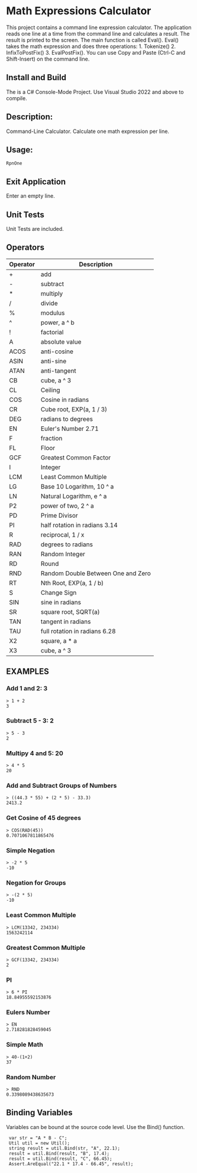 # Math Expressions Calculator

This project contains a command line expression calculator.  The application reads one line at a time from the command line and calculates a result.  The result is printed to the screen.  The main function is called Eval().  Eval() takes the math expression and does three operations:  1. Tokenize() 2. InfixToPostFix() 3. EvalPostFix().  You can use Copy and Paste (Ctrl-C and Shift-Insert) on the command line.

## Install and Build

The is a C# Console-Mode Project. Use Visual Studio 2022 and above to compile. 

## Description:

  Command-Line Calculator.  Calculate one math expression per line.

## Usage:
	RpnOne 

 
## Exit Application

  Enter an empty line.

## Unit Tests

  Unit Tests are included.

## Operators

| Operator | Description |
| --- | --- |
| + | add|
| - | subtract |
| * | multiply |
| / | divide |
| % | modulus |
| ^ | power, a ^ b |
| ! | factorial |
| A |  absolute value |
| ACOS | anti-cosine |
| ASIN | anti-sine |
| ATAN | anti-tangent |
| CB | cube, a ^ 3 |
| CL | Ceiling |
| COS | Cosine in radians |
| CR | Cube root, EXP(a, 1 / 3) |
| DEG | radians to degrees |
| EN | Euler's Number 2.71 |
| F | fraction |
| FL | Floor |
| GCF | Greatest Common Factor |
| I | Integer |
| LCM | Least Common Multiple |
| LG | Base 10 Logarithm, 10 ^ a |
| LN | Natural Logarithm, e ^ a |
| P2 | power of two, 2 ^ a |
| PD | Prime Divisor |
| PI | half rotation in radians 3.14 |
| R | reciprocal, 1 / x |
| RAD | degrees to radians |
| RAN | Random Integer |
| RD | Round |
| RND | Random Double Between One and Zero |
| RT | Nth Root, EXP(a, 1 / b) |
| S | Change Sign |
| SIN | sine in radians |
| SR | square root, SQRT(a) |
| TAN | tangent in radians |
| TAU | full rotation in radians 6.28 |
| X2 | square, a * a |
| X3 | cube, a ^ 3 |

## EXAMPLES

### Add 1 and 2:  3

```
> 1 + 2
3
```

### Subtract 5 - 3:  2

```
> 5 - 3
2
```

### Multipy 4 and 5:  20

```
> 4 * 5
20
```

### Add and Subtract Groups of Numbers

```
> ((44.3 * 55) + (2 * 5) - 33.3)
2413.2
```

### Get Cosine of 45 degrees

```
> COS(RAD(45))
0.7071067811865476
```

### Simple Negation

```
> -2 * 5
-10
```

### Negation for Groups

```
> -(2 * 5)
-10
```

### Least Common Multiple

```
> LCM(13342, 234334)
1563242114
```


### Greatest Common Multiple

```
> GCF(13342, 234334)
2
```

### PI

```
> 6 * PI
18.84955592153876
```

### Eulers Number

```
> EN
2.718281828459045
```

### Simple Math

```
> 40-(1+2)
37
```

### Random Number

```
> RND
0.3398089438635673
```

## Binding Variables

  Variables can be bound at the source code level.  Use the Bind() function.

```
 var str = "A * B - C";
 Util util = new Util();
 string result = util.Bind(str, "A", 22.1);
 result = util.Bind(result, "B", 17.4);
 result = util.Bind(result, "C", 66.45);
 Assert.AreEqual("22.1 * 17.4 - 66.45", result);
```








